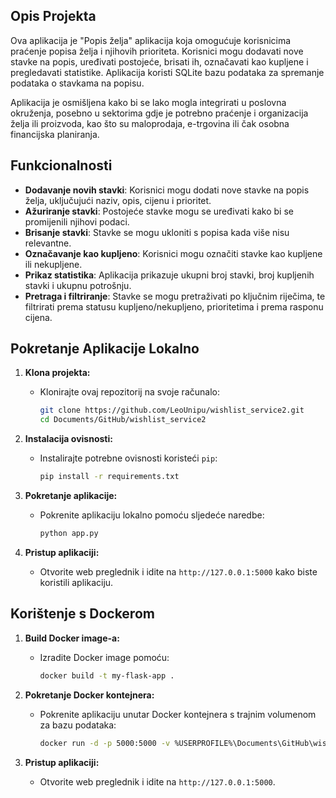 
## Opis Projekta

Ova aplikacija je "Popis želja" aplikacija koja omogućuje korisnicima praćenje popisa želja i njihovih prioriteta. Korisnici mogu dodavati nove stavke na popis, uređivati postojeće, brisati ih, označavati kao kupljene i pregledavati statistike. Aplikacija koristi SQLite bazu podataka za spremanje podataka o stavkama na popisu. 

Aplikacija je osmišljena kako bi se lako mogla integrirati u poslovna okruženja, posebno u sektorima gdje je potrebno praćenje i organizacija želja ili proizvoda, kao što su maloprodaja, e-trgovina ili čak osobna financijska planiranja.

## Funkcionalnosti

- **Dodavanje novih stavki**: Korisnici mogu dodati nove stavke na popis želja, uključujući naziv, opis, cijenu i prioritet.
- **Ažuriranje stavki**: Postojeće stavke mogu se uređivati kako bi se promijenili njihovi podaci.
- **Brisanje stavki**: Stavke se mogu ukloniti s popisa kada više nisu relevantne.
- **Označavanje kao kupljeno**: Korisnici mogu označiti stavke kao kupljene ili nekupljene.
- **Prikaz statistika**: Aplikacija prikazuje ukupni broj stavki, broj kupljenih stavki i ukupnu potrošnju.
- **Pretraga i filtriranje**: Stavke se mogu pretraživati po ključnim riječima, te filtrirati prema statusu kupljeno/nekupljeno, prioritetima i prema rasponu cijena.

## Pokretanje Aplikacije Lokalno

1. **Klona projekta:**
   - Klonirajte ovaj repozitorij na svoje računalo:
     ```bash
     git clone https://github.com/LeoUnipu/wishlist_service2.git
     cd Documents/GitHub/wishlist_service2
     ```

2. **Instalacija ovisnosti:**
   - Instalirajte potrebne ovisnosti koristeći `pip`:
     ```bash
     pip install -r requirements.txt
     ```

3. **Pokretanje aplikacije:**
   - Pokrenite aplikaciju lokalno pomoću sljedeće naredbe:
     ```bash
     python app.py
     ```

4. **Pristup aplikaciji:**
   - Otvorite web preglednik i idite na `http://127.0.0.1:5000` kako biste koristili aplikaciju.

## Korištenje s Dockerom

1. **Build Docker image-a:**
   - Izradite Docker image pomoću:
     ```bash
     docker build -t my-flask-app .
     ```

2. **Pokretanje Docker kontejnera:**
   - Pokrenite aplikaciju unutar Docker kontejnera s trajnim volumenom za bazu podataka:
     ```bash
     docker run -d -p 5000:5000 -v %USERPROFILE%\Documents\GitHub\wishlist_service2\data:/app/data my-flask-app
     ```

3. **Pristup aplikaciji:**
   - Otvorite web preglednik i idite na `http://127.0.0.1:5000`.

